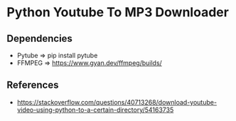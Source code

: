 # Python Youtube To MP3 Downloader

## Dependencies

- Pytube => pip install pytube
- FFMPEG => https://www.gyan.dev/ffmpeg/builds/

## References

- https://stackoverflow.com/questions/40713268/download-youtube-video-using-python-to-a-certain-directory/54163735
